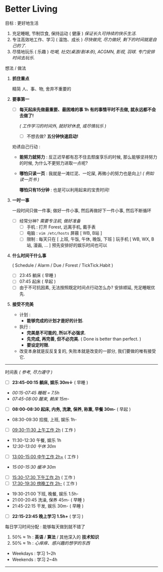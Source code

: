 # Better Living

目标 : 更好地生活

1. 充足睡眠, 节制饮食, 保持运动 ( 健康 ) _保证长久可持续的快乐生活._
2. 专注高效地工作、学习 ( 温饱、成长 ) _尽快做完, 尽力做好, 剩下的时间就是自己的了._
3. 尽情地玩乐 ( 乐趣 ) _吃喝, 社交(桌游/剧本杀), ACGMN, 影视, 羽球._ _专门安排时间去玩乐._

想法 / 做法

1.  **抓住重点**

    精简 人、事、物, 舍弃不重要的

2.  **要事第一**

    -   [ ] **每天起床先做最重要、最困难的事 1h**
        **有的事情平时不去做, 就永远都不会去做了!**

        _( 工作学习的时间外, 就好好休息, 或尽情玩乐 )_

        -   [ ] 不想去做? **五分钟快速启动!**

    劝诱自己行动 :

    -   **能努力就努力** : 反正迟早都有忍不住去颓废享乐的时候, 那么能够坚持努力的时候, 为什么不更努力进取一点呢?

    -   **哪怕只读一页** : 我就是一滩烂泥、一坨屎, 再微小的努力也是向上! _( 例如读一页书 )_

        **哪怕只有15分钟** : 也是可以利用起来的宝贵时间!

3.  **一时一事**

    一段时间只做一件事; 做好一件小事, 然后再做好下一件小事, 然后不断循环

    -   [ ] 经常分神? _需要专注前, 做好准备_
        -   [ ] 手机 : 打开 Forest, 远离手机, 戴手表
        -   [ ] 电脑 : `vim /etc/hosts` 屏蔽 [ WB, B站 ]
        -   [ ] 限制 : 每天只在 [ 上班, 午饭, 午休, 晚饭, 下班 ] 玩手机
            [ WB, WX, B站, 漫画, … ] 预先安排好的娱乐时间也可以

4.  **什么时间干什么事**

    ( Schedule / Alarm / Due / <!-- BlockyTime / --> Forest / TickTick.Habit )

    - [ ] 23:45 躺床 ( 早睡 )
    - [ ] 07:45 起床 ( 早起 )
    - [ ] 由于不可抗因素, 无法按照既定时间点行动怎么办? 安排顺延, 充足睡眠优先.

5.  **接受不完美**

    - 计划 :
        - **能够完成的计划才是好的计划.**
    - 执行 :
        - **完美是不可能的, 所以不必强求.**
        - **先完成, 再完善, 但不必完美.**
            ( Done is better than perfect. )
        - **要设定时限.**
    - 改变本身就是反反复复的, 失败本就是改变的一部分, 我们要做的唯有接受它.

---

时间表 _( 参考, 尽力遵守 )_

- [ ] **23:45-00:15 躺床, 娱乐 30m↓** ( 早睡 )
- _00:15-07:45 睡眠 = 7.5h_
- _07:45-08:00 醒来, 赖床 15m-_
- [ ] **08:00-08:30 起床, 内务, 洗漱, 保养, 称重, 早餐 30m-** ( 早起 )
- 08:30-09:30 拾掇, 上班, 娱乐 1h-
- [ ] <u>09:30-11:30 上午工作 2h</u> ( 工作 )
- 11:30-12:30 午餐, 娱乐 1h
- _12:30-13:00 午休 30m_
- [ ] <u>13:00-15:00 中午工作 2h+</u> ( 工作 )
- _15:00-15:30 缓冲 30m_
- [ ] <u>15:30-17:30 下午工作 2h</u> ( 工作 )
- [ ] <u>17:30-19:30 傍晚工作 2h-</u> ( 工作 )
- 19:30-21:00 下班, 晚餐, 娱乐 1.5h-
- 21:00-20:45 洗澡, 保养 45m- ( 早睡 )
- 21:45-22:15 干发, 娱乐 30m- ( 早睡 )
- [ ] **22:15-23:45 晚上学习 1.5h+** ( 学习 )

每日学习时间分配 : 能够每天做到就不错了

1. 50% ≈ 1h : **英语** / **算法** / 其他深入的 **技术知识**
2. 50% ≈ 1h : _心痒痒、感兴趣的想学的东西_

- Weekdays : 学习 1~2h
- Weekends : 学习 2~4h

---
